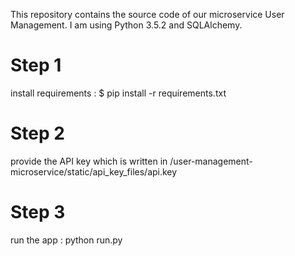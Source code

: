 This repository contains the source code of our microservice User Management.
I am using Python  3.5.2 and SQLAlchemy.
 # Step 1
 install requirements :
 $ pip install -r requirements.txt
 
 # Step 2
provide the API key which is written in /user-management-microservice/static/api_key_files/api.key

# Step 3
run the app :
python run.py
